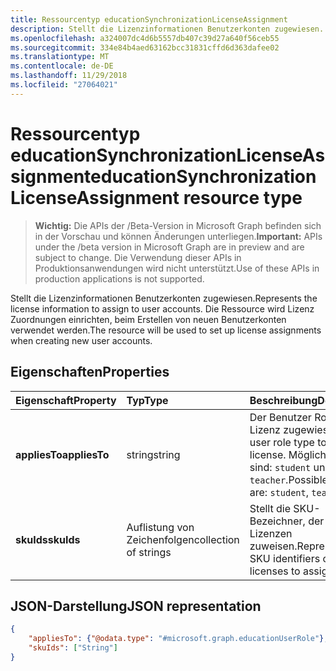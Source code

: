 ```yaml
---
title: Ressourcentyp educationSynchronizationLicenseAssignment
description: Stellt die Lizenzinformationen Benutzerkonten zugewiesen. Die Ressource wird Lizenz Zuordnungen einrichten, beim Erstellen von neuen Benutzerkonten verwendet werden.
ms.openlocfilehash: a324007dc4d6b5557db407c39d27a640f56ceb55
ms.sourcegitcommit: 334e84b4aed63162bcc31831cffd6d363dafee02
ms.translationtype: MT
ms.contentlocale: de-DE
ms.lasthandoff: 11/29/2018
ms.locfileid: "27064021"
---
```

# <a name="educationsynchronizationlicenseassignment-resource-type"></a><span data-ttu-id="017fe-104">Ressourcentyp educationSynchronizationLicenseAssignment</span><span class="sxs-lookup"><span data-stu-id="017fe-104">educationSynchronizationLicenseAssignment resource type</span></span>

> <span data-ttu-id="017fe-105">**Wichtig:** Die APIs der /Beta-Version in Microsoft Graph befinden sich in der Vorschau und können Änderungen unterliegen.</span><span class="sxs-lookup"><span data-stu-id="017fe-105">**Important:** APIs under the /beta version in Microsoft Graph are in preview and are subject to change.</span></span> <span data-ttu-id="017fe-106">Die Verwendung dieser APIs in Produktionsanwendungen wird nicht unterstützt.</span><span class="sxs-lookup"><span data-stu-id="017fe-106">Use of these APIs in production applications is not supported.</span></span>

<span data-ttu-id="017fe-107">Stellt die Lizenzinformationen Benutzerkonten zugewiesen.</span><span class="sxs-lookup"><span data-stu-id="017fe-107">Represents the license information to assign to user accounts.</span></span> <span data-ttu-id="017fe-108">Die Ressource wird Lizenz Zuordnungen einrichten, beim Erstellen von neuen Benutzerkonten verwendet werden.</span><span class="sxs-lookup"><span data-stu-id="017fe-108">The resource will be used to set up license assignments when creating new user accounts.</span></span>

## <a name="properties"></a><span data-ttu-id="017fe-109">Eigenschaften</span><span class="sxs-lookup"><span data-stu-id="017fe-109">Properties</span></span>

| <span data-ttu-id="017fe-110">Eigenschaft</span><span class="sxs-lookup"><span data-stu-id="017fe-110">Property</span></span> | <span data-ttu-id="017fe-111">Typ</span><span class="sxs-lookup"><span data-stu-id="017fe-111">Type</span></span> | <span data-ttu-id="017fe-112">Beschreibung</span><span class="sxs-lookup"><span data-stu-id="017fe-112">Description</span></span> |
|:-|:-|:-|
| <span data-ttu-id="017fe-113">**appliesTo**</span><span class="sxs-lookup"><span data-stu-id="017fe-113">**appliesTo**</span></span> | <span data-ttu-id="017fe-114">string</span><span class="sxs-lookup"><span data-stu-id="017fe-114">string</span></span> | <span data-ttu-id="017fe-115">Der Benutzer Rollentyp Lizenz zugewiesen.</span><span class="sxs-lookup"><span data-stu-id="017fe-115">The user role type to assign to license.</span></span> <span data-ttu-id="017fe-116">Mögliche Werte sind: `student` und `teacher`.</span><span class="sxs-lookup"><span data-stu-id="017fe-116">Possible values are: `student`, `teacher`.</span></span>         |
| <span data-ttu-id="017fe-117">**skuIds**</span><span class="sxs-lookup"><span data-stu-id="017fe-117">**skuIds**</span></span> | <span data-ttu-id="017fe-118">Auflistung von Zeichenfolgen</span><span class="sxs-lookup"><span data-stu-id="017fe-118">collection of strings</span></span> |  <span data-ttu-id="017fe-119">Stellt die SKU-Bezeichner, der die Lizenzen zuweisen.</span><span class="sxs-lookup"><span data-stu-id="017fe-119">Represents the SKU identifiers of the licenses to assign.</span></span>        |

## <a name="json-representation"></a><span data-ttu-id="017fe-120">JSON-Darstellung</span><span class="sxs-lookup"><span data-stu-id="017fe-120">JSON representation</span></span>
<!-- {
  "blockType": "resource",
  "optionalProperties": [

  ],
  "@odata.type": "#microsoft.graph.educationSynchronizationLicenseAssignment"
}-->

```json
{
    "appliesTo": {"@odata.type": "#microsoft.graph.educationUserRole"},
    "skuIds": ["String"]
}
```
